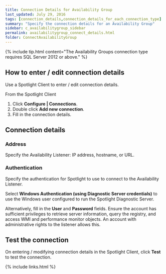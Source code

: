 ```yaml
---
title: Connection Details for Availability Group
last_updated: July 29, 2016
tags: [connection_details,connection_details_for_each_connection_type]
summary: "Specify the connection details for an Availability Group"
sidebar: c_availabilitygroup_sidebar
permalink: availabilitygroup_connect_details.html
folder: ConnectAvailabilityGroup
---
```





{% include tip.html content="The Availability Groups connection type requires SQL Server 2012 or above." %}

## How to enter / edit connection details

 Use a Spotlight Client to enter / edit connection details.

 From the Spotlight Client

 1.  Click **Configure \| Connections**.
 2.  Double click **Add new connection**.
 3.  Fill in the connection details.

## Connection details

### Address

Specify the Availability Listener: IP address, hostname, or URL.

### Authentication

Specify the authentication for Spotlight to use to connect to the Availability Listener.

Select **Windows Authentication (using Diagnostic Server credentials)** to use the Windows user configured to run the Spotlight Diagnostic Server.

Alternatively, fill in the **User** and **Password** fields. Ensure the account has sufficient privileges to retrieve server information, query the registry, and access WMI and performance monitor objects. An account with administrative rights to the listener allows this.

## Test the connection
On entering / modifying connection details in the Spotlight Client, click **Test** to test the connection.


{% include links.html %}
